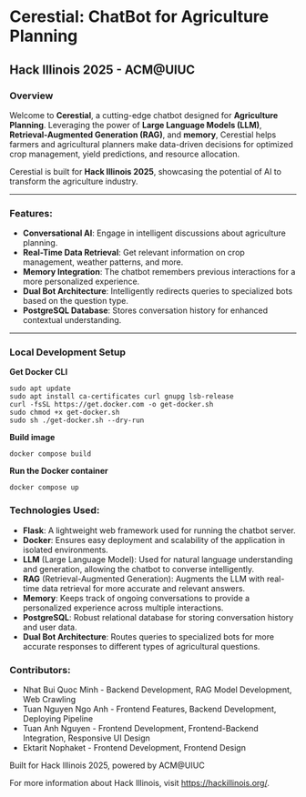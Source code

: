 # Cerestial: ChatBot for Agriculture Planning
## Hack Illinois 2025 - ACM@UIUC

### Overview
Welcome to **Cerestial**, a cutting-edge chatbot designed for **Agriculture Planning**. Leveraging the power of **Large Language Models (LLM)**, **Retrieval-Augmented Generation (RAG)**, and **memory**, Cerestial helps farmers and agricultural planners make data-driven decisions for optimized crop management, yield predictions, and resource allocation.

Cerestial is built for **Hack Illinois 2025**, showcasing the potential of AI to transform the agriculture industry.

---

### Features:
- **Conversational AI**: Engage in intelligent discussions about agriculture planning.
- **Real-Time Data Retrieval**: Get relevant information on crop management, weather patterns, and more.
- **Memory Integration**: The chatbot remembers previous interactions for a more personalized experience.
- **Dual Bot Architecture**: Intelligently redirects queries to specialized bots based on the question type.
- **PostgreSQL Database**: Stores conversation history for enhanced contextual understanding.

---

### Local Development Setup

**Get Docker CLI**
```
sudo apt update
sudo apt install ca-certificates curl gnupg lsb-release
curl -fsSL https://get.docker.com -o get-docker.sh
sudo chmod +x get-docker.sh
sudo sh ./get-docker.sh --dry-run
```

**Build image**
```
docker compose build
```

**Run the Docker container**
```
docker compose up
```

### Technologies Used:
- **Flask**: A lightweight web framework used for running the chatbot server.
- **Docker**: Ensures easy deployment and scalability of the application in isolated environments.
- **LLM** (Large Language Model): Used for natural language understanding and generation, allowing the chatbot to converse intelligently.
- **RAG** (Retrieval-Augmented Generation): Augments the LLM with real-time data retrieval for more accurate and relevant answers.
- **Memory**: Keeps track of ongoing conversations to provide a personalized experience across multiple interactions.
- **PostgreSQL**: Robust relational database for storing conversation history and user data.
- **Dual Bot Architecture**: Routes queries to specialized bots for more accurate responses to different types of agricultural questions.

### Contributors:
- Nhat Bui Quoc Minh - Backend Development, RAG Model Development, Web Crawling
- Tuan Nguyen Ngo Anh - Frontend Features, Backend Development, Deploying Pipeline
- Tuan Anh Nguyen - Frontend Development, Frontend-Backend Integration, Responsive UI Design
- Ektarit Nophaket - Frontend Development, Frontend Design

Built for Hack Illinois 2025, powered by ACM@UIUC

For more information about Hack Illinois, visit https://hackillinois.org/.